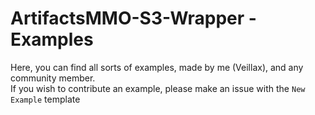 # ArtifactsMMO-S3-Wrapper - Examples

Here, you can find all sorts of examples, made by me (Veillax), and any community member.  
If you wish to contribute an example, please make an issue with the `New Example` template

